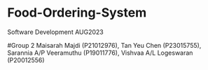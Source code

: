 # Food-Ordering-System

Software Development 
AUG2023

#Group 2
Maisarah Majdi (P21012976),
Tan Yeu Chen (P23015755),
Sarannia A/P Veeramuthu (P19011776),
Vishvaa A/L Logeswaran (P20012556)
